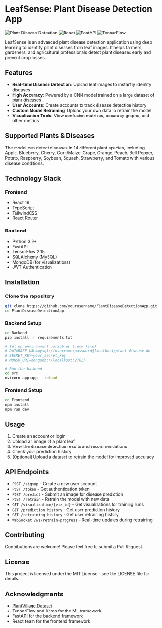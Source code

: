 # LeafSense: Plant Disease Detection App

![Plant Disease Detection](https://img.shields.io/badge/AI-Plant%20Disease%20Detection-brightgreen)
![React](https://img.shields.io/badge/Frontend-React-blue)
![FastAPI](https://img.shields.io/badge/Backend-FastAPI-green)
![TensorFlow](https://img.shields.io/badge/ML-TensorFlow-orange)

LeafSense is an advanced plant disease detection application using deep learning to identify plant diseases from leaf images. It helps farmers, gardeners, and agricultural professionals detect plant diseases early and prevent crop losses.

## Features

- **Real-time Disease Detection**: Upload leaf images to instantly identify diseases
- **High Accuracy**: Powered by a CNN model trained on a large dataset of plant diseases
- **User Accounts**: Create accounts to track disease detection history
- **Custom Model Retraining**: Upload your own data to retrain the model
- **Visualization Tools**: View confusion matrices, accuracy graphs, and other metrics

## Supported Plants & Diseases

The model can detect diseases in 14 different plant species, including Apple, Blueberry, Cherry, Corn/Maize, Grape, Orange, Peach, Bell Pepper, Potato, Raspberry, Soybean, Squash, Strawberry, and Tomato with various disease conditions.

## Technology Stack

### Frontend
- React 19
- TypeScript
- TailwindCSS
- React Router

### Backend
- Python 3.9+
- FastAPI
- TensorFlow 2.15
- SQLAlchemy (MySQL)
- MongoDB (for visualizations)
- JWT Authentication

## Installation

### Clone the repository
```bash
git clone https://github.com/yourusername/PlantDiseaseDetectionApp.git
cd PlantDiseaseDetectionApp
```

### Backend Setup
```bash
cd Backend
pip install -r requirements.txt

# Set up environment variables (.env file)
# DATABASE_URL=mysql://username:password@localhost/plant_disease_db
# SECRET_KEY=your_secret_key
# MONGO_URI=mongodb://localhost:27017

# Run the backend
cd src
uvicorn app:app --reload
```

### Frontend Setup
```bash
cd Frontend
npm install
npm run dev
```

## Usage

1. Create an account or login
2. Upload an image of a plant leaf
3. View the disease detection results and recommendations
4. Check your prediction history
5. (Optional) Upload a dataset to retrain the model for improved accuracy

## API Endpoints

- `POST /signup` - Create a new user account
- `POST /token` - Get authentication token
- `POST /predict` - Submit an image for disease prediction
- `POST /retrain` - Retrain the model with new data
- `GET /visualization/{viz_id}` - Get visualizations for training runs
- `GET /prediction_history` - Get user prediction history
- `GET /retraining_history` - Get user retraining history
- `WebSocket /ws/retrain-progress` - Real-time updates during retraining

## Contributing

Contributions are welcome! Please feel free to submit a Pull Request.

## License

This project is licensed under the MIT License - see the LICENSE file for details.

## Acknowledgments

- [PlantVillage Dataset](https://github.com/spMohanty/PlantVillage-Dataset)
- TensorFlow and Keras for the ML framework
- FastAPI for the backend framework
- React team for the frontend framework
